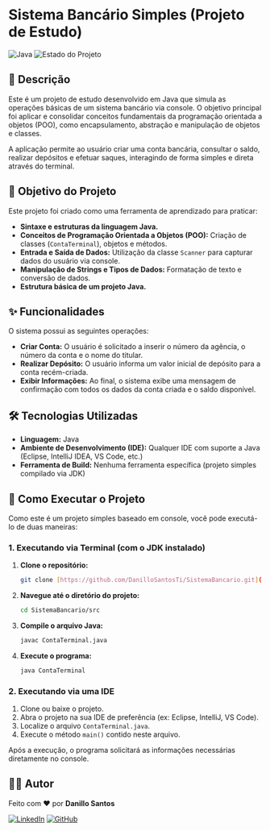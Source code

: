 # Sistema Bancário Simples (Projeto de Estudo)

![Java](https://img.shields.io/badge/Java-ED8B00?style=for-the-badge&logo=openjdk&logoColor=white)
![Estado do Projeto](https://img.shields.io/badge/Estado-Concluído-brightgreen?style=for-the-badge)

## 📝 Descrição

Este é um projeto de estudo desenvolvido em Java que simula as operações básicas de um sistema bancário via console. O objetivo principal foi aplicar e consolidar conceitos fundamentais da programação orientada a objetos (POO), como encapsulamento, abstração e manipulação de objetos e classes.

A aplicação permite ao usuário criar uma conta bancária, consultar o saldo, realizar depósitos e efetuar saques, interagindo de forma simples e direta através do terminal.

## 🎯 Objetivo do Projeto

Este projeto foi criado como uma ferramenta de aprendizado para praticar:
- **Sintaxe e estruturas da linguagem Java.**
- **Conceitos de Programação Orientada a Objetos (POO):** Criação de classes (`ContaTerminal`), objetos e métodos.
- **Entrada e Saída de Dados:** Utilização da classe `Scanner` para capturar dados do usuário via console.
- **Manipulação de Strings e Tipos de Dados:** Formatação de texto e conversão de dados.
- **Estrutura básica de um projeto Java.**

## ✨ Funcionalidades

O sistema possui as seguintes operações:

- **Criar Conta:** O usuário é solicitado a inserir o número da agência, o número da conta e o nome do titular.
- **Realizar Depósito:** O usuário informa um valor inicial de depósito para a conta recém-criada.
- **Exibir Informações:** Ao final, o sistema exibe uma mensagem de confirmação com todos os dados da conta criada e o saldo disponível.

## 🛠️ Tecnologias Utilizadas

- **Linguagem:** Java
- **Ambiente de Desenvolvimento (IDE):** Qualquer IDE com suporte a Java (Eclipse, IntelliJ IDEA, VS Code, etc.)
- **Ferramenta de Build:** Nenhuma ferramenta específica (projeto simples compilado via JDK)

## 🚀 Como Executar o Projeto

Como este é um projeto simples baseado em console, você pode executá-lo de duas maneiras:

### 1. Executando via Terminal (com o JDK instalado)

1.  **Clone o repositório:**
    ```bash
    git clone [https://github.com/DanilloSantosTi/SistemaBancario.git](https://github.com/DanilloSantosTi/SistemaBancario.git)
    ```

2.  **Navegue até o diretório do projeto:**
    ```bash
    cd SistemaBancario/src
    ```

3.  **Compile o arquivo Java:**
    ```bash
    javac ContaTerminal.java
    ```

4.  **Execute o programa:**
    ```bash
    java ContaTerminal
    ```

### 2. Executando via uma IDE

1.  Clone ou baixe o projeto.
2.  Abra o projeto na sua IDE de preferência (ex: Eclipse, IntelliJ, VS Code).
3.  Localize o arquivo `ContaTerminal.java`.
4.  Execute o método `main()` contido neste arquivo.

Após a execução, o programa solicitará as informações necessárias diretamente no console.

## 👨‍💻 Autor

Feito com ❤️ por **Danillo Santos**

[![LinkedIn](https://img.shields.io/badge/LinkedIn-0077B5?style=for-the-badge&logo=linkedin&logoColor=white)](https://www.linkedin.com/in/danillo-santos-dev/)
[![GitHub](https://img.shields.io/badge/GitHub-181717?style=for-the-badge&logo=github&logoColor=white)](https://github.com/DanilloSantosTi)
